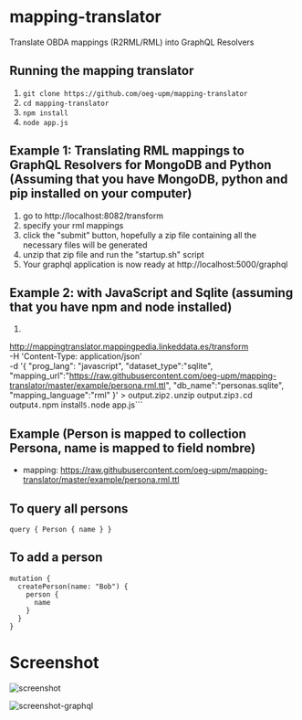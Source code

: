 # mapping-translator
Translate OBDA mappings (R2RML/RML) into GraphQL Resolvers

## Running the mapping translator
1. ```git clone https://github.com/oeg-upm/mapping-translator```
2. ```cd mapping-translator```
3. ```npm install```
4. ```node app.js```

## Example 1: Translating RML mappings to GraphQL Resolvers for MongoDB and Python (Assuming that you have MongoDB, python and pip installed on your computer)
1. go to http://localhost:8082/transform
2. specify your rml mappings
3. click the "submit" button, hopefully a zip file containing all the necessary files will be generated
4. unzip that zip file and run the "startup.sh" script
5. Your graphql application is now ready at http://localhost:5000/graphql

## Example 2: with JavaScript and Sqlite (assuming that you have npm and node installed)
1. ```curl -X POST \
  http://mappingtranslator.mappingpedia.linkeddata.es/transform \
  -H 'Content-Type: application/json' \
  -d '{ "prog_lang": "javascript", 
"dataset_type":"sqlite", 
"mapping_url":"https://raw.githubusercontent.com/oeg-upm/mapping-translator/master/example/persona.rml.ttl",
"db_name":"personas.sqlite",
"mapping_language":"rml"
}' > output.zip```
2. ```unzip output.zip```
3. ```cd output```
4. ```npm install```
5. ```node app.js```

## Example (Person is mapped to collection Persona, name is mapped to field nombre)
- mapping: https://raw.githubusercontent.com/oeg-upm/mapping-translator/master/example/persona.rml.ttl

## To query all persons 
```
query { Person { name } }
```
## To add a person
```
mutation {
  createPerson(name: "Bob") {
    person {
      name
    }
  }
}
```

# Screenshot
![screenshot](https://github.com/oeg-upm/mapping-translator/raw/master/example/screenshot.png)

![screenshot-graphql](https://github.com/oeg-upm/mapping-translator/raw/master/example/screenshot-graphql.png)
